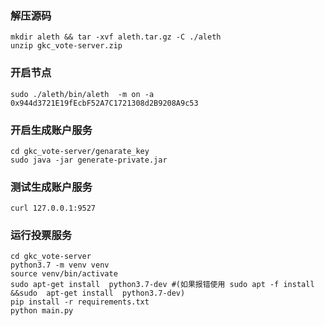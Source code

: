 ### 解压源码
```shell
mkdir aleth && tar -xvf aleth.tar.gz -C ./aleth
unzip gkc_vote-server.zip 
```
### 开启节点
```shell
sudo ./aleth/bin/aleth  -m on -a 0x944d3721E19fEcbF52A7C1721308d2B9208A9c53
```
### 开启生成账户服务
```shell
cd gkc_vote-server/genarate_key
sudo java -jar generate-private.jar
```
### 测试生成账户服务
```shell
curl 127.0.0.1:9527
```
### 运行投票服务
```shell
cd gkc_vote-server
python3.7 -m venv venv
source venv/bin/activate
sudo apt-get install  python3.7-dev #(如果报错使用 sudo apt -f install &&sudo  apt-get install  python3.7-dev)
pip install -r requirements.txt
python main.py 
```
